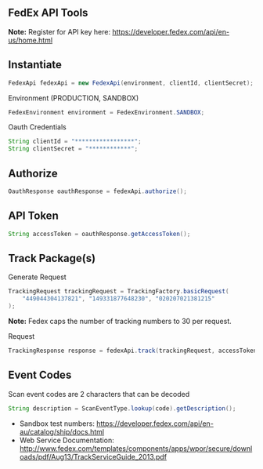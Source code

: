 ## FedEx API Tools ##

**Note:** Register for API key here: https://developer.fedex.com/api/en-us/home.html

## Instantiate ##

```java
FedexApi fedexApi = new FedexApi(environment, clientId, clientSecret);
```

Environment (PRODUCTION, SANDBOX)

```java
FedexEnvironment environment = FedexEnvironment.SANDBOX;
```

Oauth Credentials

```java
String clientId = "*****************"; 
String clientSecret = "************"; 
```

## Authorize ##

```java
OauthResponse oauthResponse = fedexApi.authorize();
```

## API Token ##

```java
String accessToken = oauthResponse.getAccessToken();
```

## Track Package(s) ##

Generate Request

```java
TrackingRequest trackingRequest = TrackingFactory.basicRequest(
	"449044304137821", "149331877648230", "020207021381215"
);
```

**Note:** Fedex caps the number of tracking numbers to 30 per request.

Request

```java
TrackingResponse response = fedexApi.track(trackingRequest, accessToken);
```

## Event Codes ##

Scan event codes are 2 characters that can be decoded

```java
String description = ScanEventType.lookup(code).getDescription();
```

 - Sandbox test numbers: https://developer.fedex.com/api/en-au/catalog/ship/docs.html
 - Web Service Documentation: http://www.fedex.com/templates/components/apps/wpor/secure/downloads/pdf/Aug13/TrackServiceGuide_2013.pdf
  